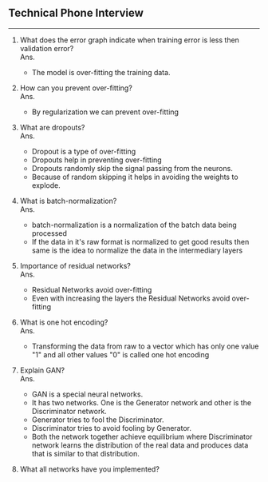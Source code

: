 ## Technical Phone Interview
----
     
1. What does the error graph indicate when training error is less then validation error?    
Ans.  
   - The model is over-fitting the training data.

2. How can you prevent over-fitting?   
Ans. 
   - By regularization we can prevent over-fitting
   
3. What are dropouts?  
Ans.
   - Dropout is a type of over-fitting
   - Dropouts help in preventing over-fitting
   - Dropouts randomly skip the signal passing from the neurons.
   - Because of random skipping it helps in avoiding the weights to explode.
   
4. What is batch-normalization?  
Ans.
   - batch-normalization is a normalization of the batch data being processed
   - If the data in it's raw format is normalized to get good results then same is the idea to normalize the data in the intermediary layers 
   
5. Importance of residual networks?  
Ans.
   - Residual Networks avoid over-fitting
   - Even with increasing the layers the Residual Networks avoid over-fitting
   
6. What is one hot encoding?  
Ans.
	- Transforming the data from raw to a vector which has only one value "1" and all other values "0" is called one hot encoding

	
7. Explain GAN?  
Ans.
    - GAN is a special neural networks.
	- It has two networks. One is the Generator network and other is the Discriminator network.
	- Generator tries to fool the Discriminator.
	- Discriminator tries to avoid fooling by Generator.
	- Both the network together achieve equilibrium where Discriminator network learns the distribution of the real data and produces data that is similar to that distribution. 
	
8. What all networks have you implemented?
